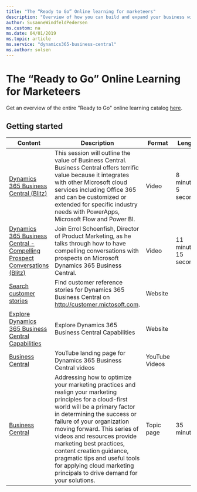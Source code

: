 ```yaml
---
title: "The “Ready to Go” Online learning for marketeers"
description: "Overview of how you can build and expand your business with Dynamics 365 Business Central"
author: SusanneWindfeldPedersen
ms.custom: na
ms.date: 04/01/2019
ms.topic: article
ms.service: "dynamics365-business-central"
ms.author: solsen
---
```


# The “Ready to Go” Online Learning for Marketeers
Get an overview of the entire "Ready to Go" online learning catalog [here](readiness-learning-catalog.md).

## Getting started

| Content                                                                                                           | Description                                                                                                                                                                                                                                                                                                                                                                                                                        | Format         | Length                |
|--------------------------------------------------------------------------------------------------------------------------------------------------------------|------------------------------------------------------------------------------------------------------------------------------------------------------------------------------------------------------------------------------------------------------------------------------------------------------------------------------------------------------------------------------------------------------------------------------------|----------------|-----------------------|
| [Dynamics 365 Business Central (Blitz)](https://mbspartner.microsoft.com/D365/Videos/101760)                                                                 | This session will outline the value of Business Central. Business Central offers terrific value because it integrates with other Microsoft cloud services including Office 365 and can be customized or extended for specific industry needs with PowerApps, Microsoft Flow and Power BI.                                                                                                                                          | Video          | 8 minutes 5 seconds   |
| [Dynamics 365 Business Central - Compelling Prospect Conversations (Blitz)](https://mbspartner.microsoft.com/D365/Videos/101761)                             | Join Errol Schoenfish, Director of Product Marketing, as he talks through how to have compelling conversations with prospects on Microsoft Dynamics 365 Business Central.                                                                                                                                                                                                                                                          | Video          | 11 minutes 15 seconds |
| [Search customer stories](https://customers.microsoft.com/en-us/search?sq=%22Dynamics%20365%20Business%20Central%20%22&ff=&p=0&so=story_publish_date%20desc) | Find customer reference stories for Dynamics 365 Business Central on http://customer.mictosoft.com.                                                                                                                                                                                                                                                                                                                                | Website        |                       |
| [Explore Dynamics 365 Business Central Capabilities](https://dynamics.microsoft.com/en-us/business-central/capabilities/)                                    | Explore Dynamics 365 Business Central Capabilities                                                                                                                                                                                                                                                                                                                                                                                 | Website        |                       |
| [Business Central](https://www.youtube.com/playlist?list=PLcakwueIHoT-wVFPKUtmxlqcG1kJ0oqq4)                                                                 | YouTube landing page for Dynamics 365 Business Central videos                                                                                                                                                                                                                                                                                                                                                                      | YouTube Videos |                       |
| [Business Central](https://www.youtube.com/playlist?list=PLcakwueIHoT-wVFPKUtmxlqcG1kJ0oqq4)                                                                 | Addressing how to optimize your marketing practices and realign your marketing principles for a cloud-first world will be a primary factor in determining the success or failure of your organization moving forward. This series of videos and resources provide marketing best practices, content creation guidance, pragmatic tips and useful tools for applying cloud marketing principals to drive demand for your solutions. | Topic page     | 35 minutes            |
